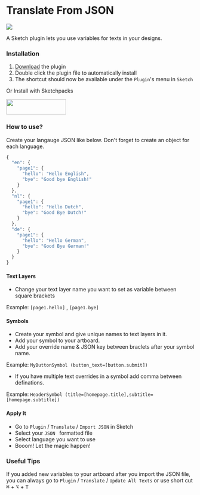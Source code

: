 # Translate From JSON
[<img src="https://img.shields.io/badge/release-v1.2-brightgreen.svg">](https://github.com/kbirgoren/sketch-json-translator/releases/tag/1.2)

A Sketch plugin lets you use variables for texts in your designs.

### Installation
1. [Download](https://github.com/kbirgoren/sketch-json-translator/releases/tag/1.2) the plugin
2. Double click the plugin file to automatically install
3. The shortcut should now be available under the `Plugin`'s menu in `Sketch`

Or Install with Sketchpacks

<a href="https://sketchpacks.com/kbirgoren/sketch-json-translator/install">
  <img width="160" height="41" src="http://sketchpacks-com.s3.amazonaws.com/assets/badges/sketchpacks-badge-install.png" >
</a>

### How to use?

Create your langauge JSON like below. Don't forget to create an object for each language.

```javascript
{
  "en": {
    "page1": {
      "hello": "Hello English",
      "bye": "Good bye English!"
    }
  },
  "nl": {
    "page1": {
      "hello": "Hello Dutch",
      "bye": "Good Bye Dutch!"
    }
  },
  "de": {
    "page1": {
      "hello": "Hello German",
      "bye": "Good Bye German!"
    }
  }
}
```

#### Text Layers
- Change your text layer name you want to set as variable between square brackets

Example: `[page1.hello]` , `[page1.bye]`

#### Symbols
- Create your symbol and give unique names to text layers in it.
- Add your symbol to your artboard.
- Add your override name & JSON key between braclets after your symbol name.

Example: `MyButtonSymbol (button_text=[button.submit])`
- If you have multiple text overrides in a symbol add comma between definations.

Example: `HeaderSymbol (title=[homepage.title],subtitle=[homepage.subtitle])`

#### Apply It
- Go to `Plugin` / `Translate` / `Import JSON` in Sketch
- Select your `JSON ` formatted file 
- Select language you want to use
- Booom! Let the magic happen!

### Useful Tips
If you added new variables to your artboard after you import the JSON file, you can always go to `Plugin` / `Translate` / `Update All Texts` or use short cut <kbd>⌘</kbd> + <kbd>⌥</kbd> + <kbd>T</kbd>
